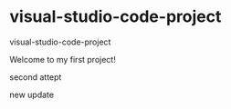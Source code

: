 # visual-studio-code-project
visual-studio-code-project

Welcome to my first project!


second attept

new update